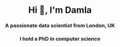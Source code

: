 <h1 align="center">Hi 👋, I'm Damla</h1>
<h3 align="center">A passionate data scientist from London, UK</h3>
<h3 align="center">I hold a PhD in computer science</h3>


